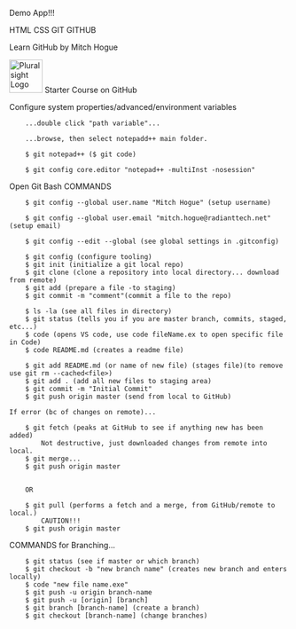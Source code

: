 Demo App!!!

HTML CSS GIT GITHUB

Learn GitHub
by Mitch Hogue

<a href='http://pluralsight.com'><img src='https://gillcleerenpluralsight.blob.core.windows.net/files/pluralsight.png' height='60' alt='Pluralsight Logo'/></a> Starter Course on GitHub



Configure system properties/advanced/environment variables

        ...double click "path variable"...
        
        ...browse, then select notepadd++ main folder.
        
        $ git notepad++ ($ git code)
        
        $ git config core.editor "notepad++ -multiInst -nosession"
        


Open Git Bash
COMMANDS

        $ git config --global user.name "Mitch Hogue" (setup username)

        $ git config --global user.email "mitch.hogue@radianttech.net" (setup email)

        $ git config --edit --global (see global settings in .gitconfig)

    	$ git config (configure tooling)
    	$ git init (initialize a git local repo)
    	$ git clone (clone a repository into local directory... download from remote)
    	$ git add (prepare a file -to staging)
    	$ git commit -m "comment"(commit a file to the repo)

    	$ ls -la (see all files in directory)
    	$ git status (tells you if you are master branch, commits, staged, etc...)
    	$ code (opens VS code, use code fileName.ex to open specific file in Code)
    	$ code README.md (creates a readme file)

    	$ git add README.md (or name of new file) (stages file)(to remove use git rm --cached<file>)
    	$ git add . (add all new files to staging area)
    	$ git commit -m "Initial Commit"
    	$ git push origin master (send from local to GitHub)

    If error (bc of changes on remote)...

    	$ git fetch (peaks at GitHub to see if anything new has been added)
    		Not destructive, just downloaded changes from remote into local.
    	$ git merge...
    	$ git push origin master


    	OR

    	$ git pull (performs a fetch and a merge, from GitHub/remote to local.)
    		CAUTION!!!
    	$ git push origin master
        
COMMANDS for Branching...
        
        $ git status (see if master or which branch)
        $ git checkout -b "new branch name" (creates new branch and enters locally)
        $ code "new file name.exe"
        $ git push -u origin branch-name
        $ git push -u [origin] [branch]
        $ git branch [branch-name] (create a branch)
        $ git checkout [branch-name] (change branches)
        
